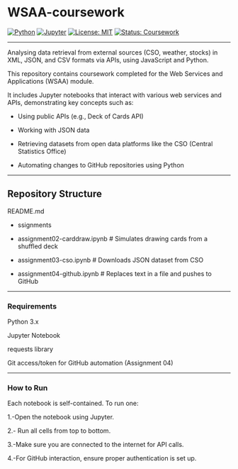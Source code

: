 # WSAA-coursework


[![Python](https://img.shields.io/badge/Python-3.x-blue.svg)](https://www.python.org/)
[![Jupyter](https://img.shields.io/badge/Jupyter-Notebook-orange.svg)](https://jupyter.org/)
[![License: MIT](https://img.shields.io/badge/License-MIT-yellow.svg)](https://opensource.org/licenses/MIT)
[![Status: Coursework](https://img.shields.io/badge/Status-In%20Progress-brightgreen.svg)]()

***

Analysing data retrieval from external sources (CSO, weather, stocks) in XML, JSON, and CSV formats via APIs, using JavaScript and Python.

This repository contains coursework completed for the Web Services and Applications (WSAA) module.

It includes Jupyter notebooks that interact with various web services and APIs, demonstrating key concepts such as:

- Using public APIs (e.g., Deck of Cards API)

- Working with JSON data

- Retrieving datasets from open data platforms like the CSO (Central Statistics Office)

- Automating changes to GitHub repositories using Python

***

## Repository Structure

README.md

- ssignments

- assignment02-carddraw.ipynb     # Simulates drawing cards from a shuffled deck
- assignment03-cso.ipynb          # Downloads JSON dataset from CSO
- assignment04-github.ipynb       # Replaces text in a file and pushes to GitHub


***

### Requirements

Python 3.x

Jupyter Notebook

requests library

Git access/token for GitHub automation (Assignment 04)

***

### How to Run

Each notebook is self-contained. To run one:

1.-Open the notebook using Jupyter.

2.- Run all cells from top to bottom.

3.-Make sure you are connected to the internet for API calls.

4.-For GitHub interaction, ensure proper authentication is set up.